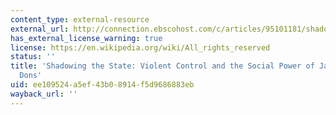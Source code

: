 ```yaml
---
content_type: external-resource
external_url: http://connection.ebscohost.com/c/articles/95101181/shadowing-state-violent-control-social-power-jamaican-garrison-dons
has_external_license_warning: true
license: https://en.wikipedia.org/wiki/All_rights_reserved
status: ''
title: 'Shadowing the State: Violent Control and the Social Power of Jamaican Garrison
  Dons'
uid: ee109524-a5ef-43b0-8914-f5d9686883eb
wayback_url: ''
---
```


